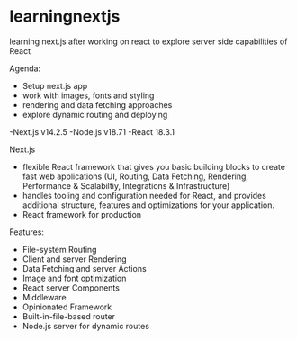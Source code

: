 # learningnextjs
learning next.js after working on react to explore server side capabilities of React

Agenda:
- Setup next.js app
- work with images, fonts and styling
- rendering and data fetching approaches
- explore dynamic routing and deploying

-Next.js v14.2.5
-Node.js v18.71
-React 18.3.1

Next.js 
- flexible React framework that gives you basic building blocks to create fast web applications (UI, Routing, Data Fetching, Rendering, Performance & Scalabiltiy, Integrations & Infrastructure)
- handles tooling and configuration needed for React, and provides additional structure, features and optimizations for your application.
- React framework for production

Features:
- File-system Routing
- Client and server Rendering
- Data Fetching and server Actions
- Image and font optimization
- React server Components
- Middleware
- Opinionated Framework
- Built-in-file-based router
- Node.js server for dynamic routes
  



